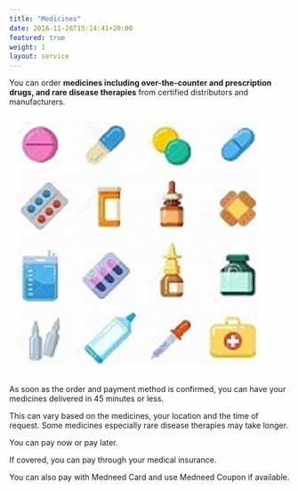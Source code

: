 ```yaml
---
title: "Medicines"
date: 2018-11-28T15:14:41+20:00  
featured: true
weight: 1
layout: service
---
```


You can order **medicines including over-the-counter and prescription drugs, and rare disease therapies** from certified distributors and manufacturers.


![Pharm drugs](/images/illustrations/pharm-drugs.jpg)


As soon as the order and payment method is confirmed, you can have your medicines delivered in 45 minutes or less. 

This can vary based on the medicines, your location and the time of request. Some medicines especially rare disease therapies may take longer. 

You can pay now or pay later.

If covered, you can pay through your medical insurance.

You can also pay with Medneed Card and use Medneed Coupon if available.





